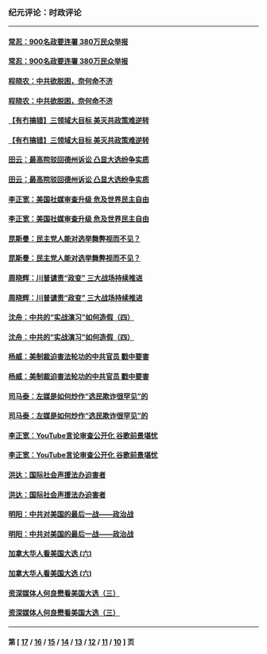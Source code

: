 ### 纪元评论：时政评论
---
#### [常忍：900名政要连署 380万民众举报](../../pages/nsc1025/n12615806.md) 
#### [常忍：900名政要连署 380万民众举报](../../pages/nsc1025/n12615806.md) 
#### [程晓农：中共欲脱困，奈何命不济](../../pages/nsc1025/n12615682.md) 
#### [程晓农：中共欲脱困，奈何命不济](../../pages/nsc1025/n12615682.md) 
#### [【有冇搞错】三领域大目标 美灭共政策难逆转](../../pages/nsc1025/n12614166.md) 
#### [【有冇搞错】三领域大目标 美灭共政策难逆转](../../pages/nsc1025/n12614166.md) 
#### [田云：最高院驳回德州诉讼 凸显大选纷争实质](../../pages/nsc1025/n12614967.md) 
#### [田云：最高院驳回德州诉讼 凸显大选纷争实质](../../pages/nsc1025/n12614967.md) 
#### [李正宽：美国社媒审查升级 危及世界民主自由](../../pages/nsc1025/n12615138.md) 
#### [李正宽：美国社媒审查升级 危及世界民主自由](../../pages/nsc1025/n12615138.md) 
#### [昆斯曼：民主党人能对选举舞弊视而不见？](../../pages/nsc1025/n12614411.md) 
#### [昆斯曼：民主党人能对选举舞弊视而不见？](../../pages/nsc1025/n12614411.md) 
#### [周晓辉：川普谴责“政变” 三大战场持续推进](../../pages/nsc1025/n12614108.md) 
#### [周晓辉：川普谴责“政变” 三大战场持续推进](../../pages/nsc1025/n12614108.md) 
#### [沈舟：中共的“实战演习”如何造假（四）](../../pages/nsc1025/n12599655.md) 
#### [沈舟：中共的“实战演习”如何造假（四）](../../pages/nsc1025/n12599655.md) 
#### [杨威：美制裁迫害法轮功的中共官员 戳中要害](../../pages/nsc1025/n12614134.md) 
#### [杨威：美制裁迫害法轮功的中共官员 戳中要害](../../pages/nsc1025/n12614134.md) 
#### [司马泰：左媒是如何炒作“选民欺诈很罕见”的](../../pages/nsc1025/n12613017.md) 
#### [司马泰：左媒是如何炒作“选民欺诈很罕见”的](../../pages/nsc1025/n12613017.md) 
#### [李正宽：YouTube言论审查公开化 谷歌前景堪忧](../../pages/nsc1025/n12612849.md) 
#### [李正宽：YouTube言论审查公开化 谷歌前景堪忧](../../pages/nsc1025/n12612849.md) 
#### [洪达：国际社会声援法办迫害者](../../pages/nsc1025/n12613418.md) 
#### [洪达：国际社会声援法办迫害者](../../pages/nsc1025/n12613418.md) 
#### [明阳：中共对美国的最后一战——政治战](../../pages/nsc1025/n12613062.md) 
#### [明阳：中共对美国的最后一战——政治战](../../pages/nsc1025/n12613062.md) 
#### [加拿大华人看美国大选 (六)](../../pages/nsc1025/n12613000.md) 
#### [加拿大华人看美国大选 (六)](../../pages/nsc1025/n12613000.md) 
#### [资深媒体人何良懋看美国大选（三）](../../pages/nsc1025/n12612837.md) 
#### [资深媒体人何良懋看美国大选（三）](../../pages/nsc1025/n12612837.md) 

---
#### 第 [ [17](./17.md) / [16](./16.md) / [15](./15.md) / [14](./14.md) / [13](./13.md) / [12](./12.md) / [11](./11.md) / [10](./10.md) ] 页
